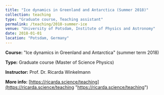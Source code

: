 ```yaml
---
title: "Ice dynamics in Greenland and Antarctica (Summer 2018)"
collection: teaching
type: "Graduate course, Teaching assistant"
permalink: /teaching/2018-summer-ice
venue: "University of Potsdam, Institute of Physics and Astronomy"
date: 2018-01-01
location: "Potsdam, Germany"
---
```


**Course:** &quot;Ice dynamics in Greenland and Antarctica&quot; (summer term 2018)

**Type:** Graduate course (Master of Science Physics)

**Instructor:** Prof. Dr. Ricarda Winkelmann

**More info:** [https://ricarda.science/teaching](https://ricarda.science/teaching "https://ricarda.science/teaching")